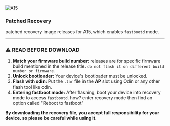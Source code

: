 ![A15](https://i0.wp.com/www.gracedigital.pk/wp-content/uploads/2024/10/Samsung-Galaxy-A15-3.png)

### Patched Recovery

patched recovery image releases for A15, which enables `fastbootd` mode.

---

### ⚠️ **READ BEFORE DOWNLOAD**

1.  **Match your firmware build number:** releases are for specific firmware build mentioned in the release title. `do not flash it on different build number or firmware.`
2.  **Unlock bootloader:** Your device's bootloader must be unlocked.
3.  **Flash with odin:** Put the `.tar` file in the **AP** slot using Odin or any other flash tool like odin.
5.  **Entering fastboot mode:** After flashing, boot your device into recovery mode to access `fastbootd`.
how? enter recovery mode then find an option called "Reboot to fastboot"

**By downloading the recovery file, you accept full responsibility for your device. so please be careful while using it.**

